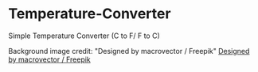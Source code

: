 # Temperature-Converter
Simple Temperature Converter (C to F/ F to C)


Background image credit:
"Designed by macrovector / Freepik"
<a href="http://www.freepik.com">Designed by macrovector / Freepik</a>
